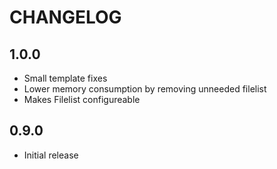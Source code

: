 CHANGELOG
=========

1.0.0
-----

 * Small template fixes
 * Lower memory consumption by removing unneeded filelist
 * Makes Filelist configureable

0.9.0
-----

 * Initial release